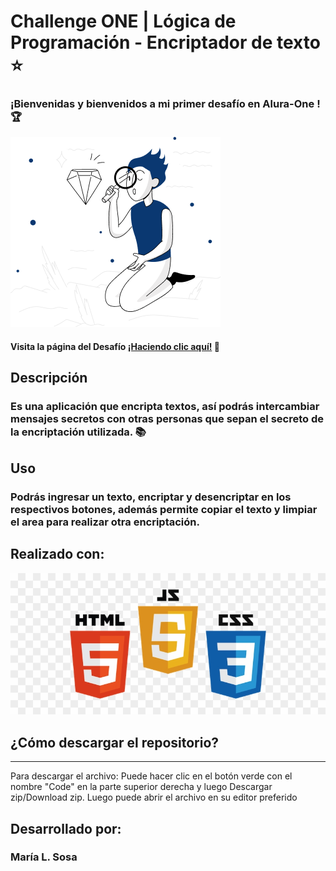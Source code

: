 # Challenge ONE | Lógica de Programación - Encriptador de texto ⭐

### ¡Bienvenidas y bienvenidos a mi primer desafío en Alura-One !  🏆

![vista de la app](img/Muñeco.png)

#### Visita la página del Desafío [¡Haciendo clic aquí!](https://www.aluracursos.com/challenges/challenge-one-logica) 📃

## Descripción 

### Es una aplicación que encripta textos, así podrás intercambiar mensajes secretos con otras personas que sepan el secreto de la encriptación utilizada.  📚

## Uso

### Podrás ingresar un texto,  encriptar y desencriptar en los respectivos botones, además permite copiar el texto y limpiar el area para realizar otra encriptación.

## Realizado con:

![logos](img/logos.png)

## ¿Cómo descargar el repositorio?
---
Para descargar el archivo: Puede hacer clic en el botón verde con el nombre "Code" en la parte superior derecha y luego Descargar zip/Download zip. Luego puede abrir el archivo en su editor preferido 

## Desarrollado por:

### María L. Sosa
